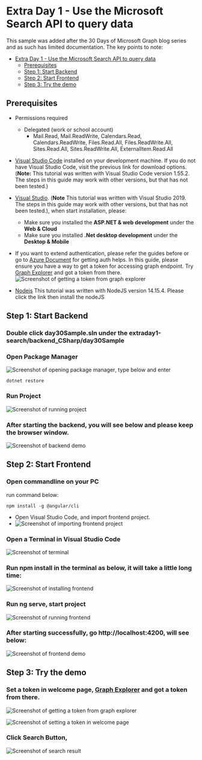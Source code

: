 # Extra Day 1 - Use the Microsoft Search API to query data

This sample was added after the 30 Days of Microsoft Graph blog series and as such has limited documentation.  The key points to note:

- [Extra Day 1 - Use the Microsoft Search API to query data](#Extra-Day-1---Use-the-Microsoft-Search-API-to-query-data)
  - [Prerequisites](#prerequisites)
  - [Step 1: Start Backend](#step-1-start-backend)
  - [Step 2: Start Frontend](#step-2-start-frontend)
  - [Step 3: Try the demo](#step-3-try-the-demo)
## Prerequisites

- Permissions required
  - Delegated (work or school account)
    - Mail.Read, Mail.ReadWrite, Calendars.Read, Calendars.ReadWrite, Files.Read.All, Files.ReadWrite.All, Sites.Read.All, Sites.ReadWrite.All, ExternalItem.Read.All
- [Visual Studio Code](https://code.visualstudio.com/) installed on your development machine. If you do not have Visual Studio Code, visit the previous link for download options. (**Note:** This tutorial was written with Visual Studio Code version 1.55.2. The steps in this guide may work with other versions, but that has not been tested.)
- [Visual Studio](https://visualstudio.microsoft.com/). (**Note** This tutorial was written with Visual Studio 2019. The steps in this guide may work with other versions, but that has not been tested.), when start installation, please:
  - Make sure you installed the **ASP.NET & web development** under the **Web & Cloud**
  - Make sure you installed **.Net desktop development** under the **Desktop & Mobile**
- If you want to extend authentication, please refer the guides before or go to [Azure Document](https://docs.microsoft.com/azure/active-directory/fundamentals/auth-oidc) for getting auth helps. In this guide, please ensure you have a way to get a token for accessing graph endpoint. Try [Graph Explorer](https://developer.microsoft.com/graph/graph-explorer) and got a token from there.
   ![Screenshot of getting a token from graph explorer](Images/Token.PNG)
   
- [Nodejs](https://nodejs.org/en/)  This tutorial was written with NodeJS version 14.15.4. Please click the link then install the nodeJS
   
   
## Step 1: Start Backend

### Double click **day30Sample.sln** under the **extraday1-search/backend_CSharp/day30Sample**
### Open Package Manager 
![Screenshot of opening package manager](Images/VisualStudio_PackageManager.PNG), type below and enter
  ```
  dotnet restore
  ```
### Run Project
  ![Screenshot of running project](Images/VisualStudio_Run.PNG)

### After starting the backend, you will see below and please keep the browser window.
  ![Screenshot of backend demo](Images/Backend_demo.PNG)
  
  
 ## Step 2: Start Frontend
 
### Open commandline on your PC
   run command below:
   ```
   npm install -g @angular/cli
   ```
   
- Open Visual Studio Code, and import frontend project.
- 
   ![Screenshot of importing frontend project](Images/Import_frontend.PNG)
   
### Open a Terminal in Visual Studio Code

  ![Screenshot of terminal](Images/OpenTerminal.PNG)
  
### Run npm install in the terminal as below, it will take a little long time:
 
  ![Screenshot of installing frontend](Images/Install_fronend.PNG)

### Run ng serve, start project
  ![Screenshot of running frontend](Images/run_frontend.PNG)
  
### After starting successfully, go http://localhost:4200, will see below:
  ![Screenshot of frontend demo](Images/frontend_demo.PNG)
  
## Step 3: Try the demo
### **Set a token in welcome page**, [Graph Explorer](https://developer.microsoft.com/graph/graph-explorer) and got a token from there. 
   ![Screenshot of getting a token from graph explorer](Images/Token.PNG)
   
  ![Screenshot of setting a token in welcome page](Images/SetToken.PNG)
   
### **Click Search Button**, 
  ![Screenshot of search result](Images/SearchResult.PNG)
   
    
   
